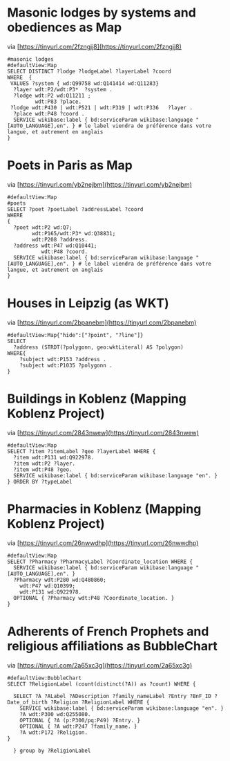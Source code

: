 # Masonic lodges by systems and obediences as Map

via [https://tinyurl.com/2fzngjj8](https://tinyurl.com/2fzngjj8)

```
#masonic lodges
#defaultView:Map
SELECT DISTINCT ?lodge ?lodgeLabel ?layerLabel ?coord
WHERE  {
 VALUES ?system { wd:Q99758 wd:Q141414 wd:Q11283}
  ?layer wdt:P2/wdt:P3*  ?system .
  ?lodge wdt:P2 wd:Q11211 ;
         wdt:P83 ?place.
 ?lodge wdt:P430 | wdt:P521 | wdt:P319 | wdt:P336   ?layer . 
  ?place wdt:P48 ?coord .
  SERVICE wikibase:label { bd:serviceParam wikibase:language "[AUTO_LANGUAGE],en". } # le label viendra de préférence dans votre langue, et autrement en anglais
}
```

# Poets in Paris as Map

via [https://tinyurl.com/yb2nejbm](https://tinyurl.com/yb2nejbm)

```
#defaultView:Map
#poets
SELECT ?poet ?poetLabel ?addressLabel ?coord
WHERE 
{
  ?poet wdt:P2 wd:Q7;
        wdt:P165/wdt:P3* wd:Q38831;
        wdt:P208 ?address.
  ?address wdt:P47 wd:Q10441;
           wdt:P48 ?coord.
  SERVICE wikibase:label { bd:serviceParam wikibase:language "[AUTO_LANGUAGE],en". } # le label viendra de préférence dans votre langue, et autrement en anglais
}
```

# Houses in Leipzig (as WKT)

via [https://tinyurl.com/2bpanebm](https://tinyurl.com/2bpanebm)

```
#defaultView:Map{"hide":["?point", "?line"]}
SELECT 
  ?address (STRDT(?polygonn, geo:wktLiteral) AS ?polygon)
WHERE{
    ?subject wdt:P153 ?address .
    ?subject wdt:P1035 ?polygonn .
}
```

# Buildings in Koblenz (Mapping Koblenz Project)

via [https://tinyurl.com/2843nwew](https://tinyurl.com/2843nwew)

```
#defaultView:Map
SELECT ?item ?itemLabel ?geo ?layerLabel WHERE {
  ?item wdt:P131 wd:Q922978.
  ?item wdt:P2 ?layer.
  ?item wdt:P48 ?geo.
  SERVICE wikibase:label { bd:serviceParam wikibase:language "en". }
} ORDER BY ?typeLabel
```

# Pharmacies in Koblenz (Mapping Koblenz Project)

via [https://tinyurl.com/26nwwdhp](https://tinyurl.com/26nwwdhp)

```
#defaultView:Map
SELECT ?Pharmacy ?PharmacyLabel ?Coordinate_location WHERE {
  SERVICE wikibase:label { bd:serviceParam wikibase:language "[AUTO_LANGUAGE],en". }
  ?Pharmacy wdt:P280 wd:Q480860;
    wdt:P47 wd:Q10399;
    wdt:P131 wd:Q922978.
  OPTIONAL { ?Pharmacy wdt:P48 ?Coordinate_location. }
}
```

# Adherents of French Prophets and religious affiliations as BubbleChart

via [https://tinyurl.com/2a65xc3g](https://tinyurl.com/2a65xc3g)

```
#defaultView:BubbleChart
SELECT ?ReligionLabel (count(distinct(?A)) as ?count) WHERE {
  
  SELECT ?A ?ALabel ?ADescription ?family_nameLabel ?Entry ?BnF_ID ?Date_of_birth ?Religion ?ReligionLabel WHERE {
    SERVICE wikibase:label { bd:serviceParam wikibase:language "en". }
    ?A wdt:P300 wd:Q255080.
    OPTIONAL { ?A (p:P300/pq:P49) ?Entry. }
    OPTIONAL { ?A wdt:P247 ?family_name. }
    ?A wdt:P172 ?Religion. 
}
  
  } group by ?ReligionLabel
```

